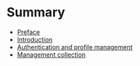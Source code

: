 # Summary

* [Preface](README.md)
* [Introduction](chapters/introduction.md)
* [Authentication and profile management](chapters/authenticationAndProfileManagement.md)
* [Management collection](chapters/managementCollection.md)

